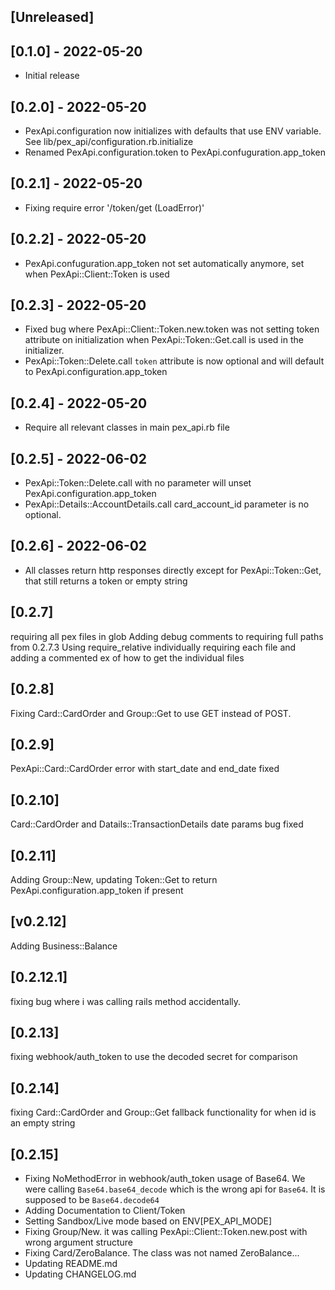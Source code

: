 ## [Unreleased]

## [0.1.0] - 2022-05-20

- Initial release

## [0.2.0] - 2022-05-20

- PexApi.configuration now initializes with defaults that use ENV variable. See lib/pex_api/configuration.rb.initialize
- Renamed PexApi.configuration.token to PexApi.confuguration.app_token

## [0.2.1] - 2022-05-20

- Fixing require error '/token/get (LoadError)'

## [0.2.2] - 2022-05-20

- PexApi.confuguration.app_token not set automatically anymore, set when PexApi::Client::Token is used

## [0.2.3] - 2022-05-20

- Fixed bug where PexApi::Client::Token.new.token was not setting token attribute on initialization when PexApi::Token::Get.call is used in the initializer.
- PexApi::Token::Delete.call `token` attribute is now optional and will default to PexApi.configuration.app_token

## [0.2.4] - 2022-05-20

- Require all relevant classes in main pex_api.rb file

## [0.2.5] - 2022-06-02

- PexApi::Token::Delete.call with no parameter will unset PexApi.configuration.app_token
- PexApi::Details::AccountDetails.call card_account_id parameter is no optional. 

## [0.2.6] - 2022-06-02

- All classes return http responses directly except for PexApi::Token::Get, that still returns a token or empty string

## [0.2.7]  
requiring all pex files in glob
Adding debug comments to
requiring full paths from 0.2.7.3
Using require_relative
individually requiring each file and adding a commented ex of how to get the individual files

## [0.2.8]
Fixing Card::CardOrder and Group::Get to use GET instead of POST.

## [0.2.9]
PexApi::Card::CardOrder error with start_date and end_date fixed

## [0.2.10] 
Card::CardOrder and Datails::TransactionDetails date params bug fixed

## [0.2.11] 
Adding Group::New, updating Token::Get to return PexApi.configuration.app_token if present

## [v0.2.12] 
Adding Business::Balance

## [0.2.12.1]
fixing bug where i was calling rails method accidentally.

## [0.2.13]
fixing webhook/auth_token to use the decoded secret for comparison

## [0.2.14]
fixing Card::CardOrder and Group::Get fallback functionality for when id is an empty string

## [0.2.15]
- Fixing NoMethodError in webhook/auth_token usage of Base64. We were calling `Base64.base64_decode` which is the wrong api for `Base64`. It is supposed to be `Base64.decode64`
- Adding Documentation to Client/Token
- Setting Sandbox/Live mode based on ENV[PEX_API_MODE]
- Fixing Group/New. it was calling PexApi::Client::Token.new.post with wrong argument structure
- Fixing Card/ZeroBalance. The class was not named ZeroBalance...
- Updating README.md
- Updating CHANGELOG.md